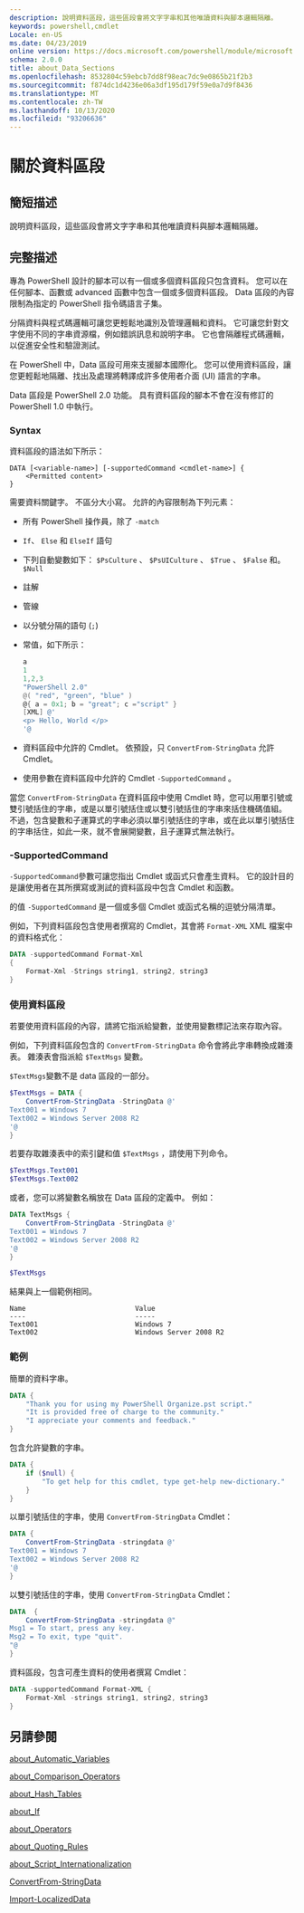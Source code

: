 ```yaml
---
description: 說明資料區段，這些區段會將文字字串和其他唯讀資料與腳本邏輯隔離。
keywords: powershell,cmdlet
Locale: en-US
ms.date: 04/23/2019
online version: https://docs.microsoft.com/powershell/module/microsoft.powershell.core/about/about_data_sections?view=powershell-7&WT.mc_id=ps-gethelp
schema: 2.0.0
title: about_Data_Sections
ms.openlocfilehash: 8532804c59ebcb7dd8f98eac7dc9e0865b21f2b3
ms.sourcegitcommit: f874dc1d4236e06a3df195d179f59e0a7d9f8436
ms.translationtype: MT
ms.contentlocale: zh-TW
ms.lasthandoff: 10/13/2020
ms.locfileid: "93206636"
---
```

# <a name="about-data-sections"></a>關於資料區段

## <a name="short-description"></a>簡短描述
說明資料區段，這些區段會將文字字串和其他唯讀資料與腳本邏輯隔離。

## <a name="long-description"></a>完整描述

專為 PowerShell 設計的腳本可以有一個或多個資料區段只包含資料。 您可以在任何腳本、函數或 advanced 函數中包含一個或多個資料區段。 Data 區段的內容限制為指定的 PowerShell 指令碼語言子集。

分隔資料與程式碼邏輯可讓您更輕鬆地識別及管理邏輯和資料。 它可讓您針對文字使用不同的字串資源檔，例如錯誤訊息和說明字串。 它也會隔離程式碼邏輯，以促進安全性和驗證測試。

在 PowerShell 中，Data 區段可用來支援腳本國際化。
您可以使用資料區段，讓您更輕鬆地隔離、找出及處理將轉譯成許多使用者介面 (UI) 語言的字串。

Data 區段是 PowerShell 2.0 功能。 具有資料區段的腳本不會在沒有修訂的 PowerShell 1.0 中執行。

### <a name="syntax"></a>Syntax

資料區段的語法如下所示：

```
DATA [<variable-name>] [-supportedCommand <cmdlet-name>] {
    <Permitted content>
}
```

需要資料關鍵字。 不區分大小寫。 允許的內容限制為下列元素：

- 所有 PowerShell 操作員，除了 `-match`
- `If`、 `Else` 和 `ElseIf` 語句
- 下列自動變數如下： `$PsCulture` 、 `$PsUICulture` 、 `$True` 、 `$False` 和。 `$Null`
- 註解
- 管線
- 以分號分隔的語句 (`;`) 
- 常值，如下所示：

  ```powershell
  a
  1
  1,2,3
  "PowerShell 2.0"
  @( "red", "green", "blue" )
  @{ a = 0x1; b = "great"; c ="script" }
  [XML] @'
  <p> Hello, World </p>
  '@
  ```

- 資料區段中允許的 Cmdlet。 依預設，只 `ConvertFrom-StringData` 允許 Cmdlet。
- 使用參數在資料區段中允許的 Cmdlet `-SupportedCommand` 。

當您 `ConvertFrom-StringData` 在資料區段中使用 Cmdlet 時，您可以用單引號或雙引號括住的字串，或是以單引號括住或以雙引號括住的字串來括住機碼值組。 不過，包含變數和子運算式的字串必須以單引號括住的字串，或在此以單引號括住的字串括住，如此一來，就不會展開變數，且子運算式無法執行。

### <a name="-supportedcommand"></a>-SupportedCommand

`-SupportedCommand`參數可讓您指出 Cmdlet 或函式只會產生資料。 它的設計目的是讓使用者在其所撰寫或測試的資料區段中包含 Cmdlet 和函數。

的值 `-SupportedCommand` 是一個或多個 Cmdlet 或函式名稱的逗號分隔清單。

例如，下列資料區段包含使用者撰寫的 Cmdlet，其會將 `Format-XML` XML 檔案中的資料格式化：

```powershell
DATA -supportedCommand Format-Xml
{
    Format-Xml -Strings string1, string2, string3
}
```

### <a name="using-a-data-section"></a>使用資料區段

若要使用資料區段的內容，請將它指派給變數，並使用變數標記法來存取內容。

例如，下列資料區段包含的 `ConvertFrom-StringData` 命令會將此字串轉換成雜湊表。 雜湊表會指派給 `$TextMsgs` 變數。

`$TextMsgs`變數不是 data 區段的一部分。

```powershell
$TextMsgs = DATA {
    ConvertFrom-StringData -StringData @'
Text001 = Windows 7
Text002 = Windows Server 2008 R2
'@
}
```

若要存取雜湊表中的索引鍵和值 `$TextMsgs` ，請使用下列命令。

```powershell
$TextMsgs.Text001
$TextMsgs.Text002
```

或者，您可以將變數名稱放在 Data 區段的定義中。 例如：

```powershell
DATA TextMsgs {
    ConvertFrom-StringData -StringData @'
Text001 = Windows 7
Text002 = Windows Server 2008 R2
'@
}

$TextMsgs
```

結果與上一個範例相同。

```Output
Name                           Value
----                           -----
Text001                        Windows 7
Text002                        Windows Server 2008 R2
```

### <a name="examples"></a>範例

簡單的資料字串。

```powershell
DATA {
    "Thank you for using my PowerShell Organize.pst script."
    "It is provided free of charge to the community."
    "I appreciate your comments and feedback."
}
```

包含允許變數的字串。

```powershell
DATA {
    if ($null) {
        "To get help for this cmdlet, type get-help new-dictionary."
    }
}
```

以單引號括住的字串，使用 `ConvertFrom-StringData` Cmdlet：

```powershell
DATA {
    ConvertFrom-StringData -stringdata @'
Text001 = Windows 7
Text002 = Windows Server 2008 R2
'@
}
```

以雙引號括住的字串，使用 `ConvertFrom-StringData` Cmdlet：

```powershell
DATA  {
    ConvertFrom-StringData -stringdata @"
Msg1 = To start, press any key.
Msg2 = To exit, type "quit".
"@
}
```

資料區段，包含可產生資料的使用者撰寫 Cmdlet：

```powershell
DATA -supportedCommand Format-XML {
    Format-Xml -strings string1, string2, string3
}
```

## <a name="see-also"></a>另請參閱

[about_Automatic_Variables](about_Automatic_Variables.md)

[about_Comparison_Operators](about_Comparison_Operators.md)

[about_Hash_Tables](about_Hash_Tables.md)

[about_If](about_If.md)

[about_Operators](about_Operators.md)

[about_Quoting_Rules](about_Quoting_Rules.md)

[about_Script_Internationalization](about_Script_Internationalization.md)

[ConvertFrom-StringData](xref:Microsoft.PowerShell.Utility.ConvertFrom-StringData)

[Import-LocalizedData](xref:Microsoft.PowerShell.Utility.Import-LocalizedData)
